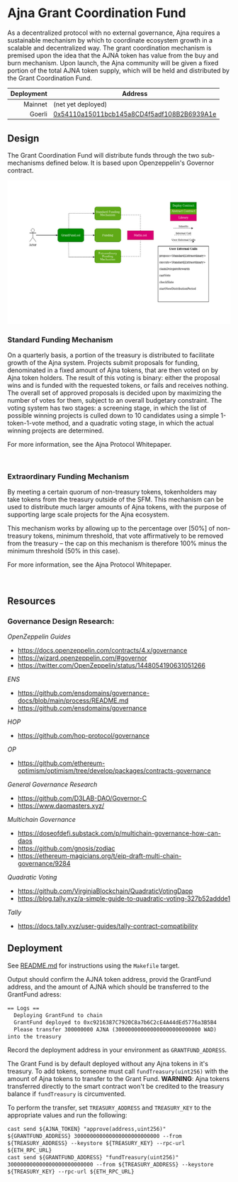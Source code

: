 # Ajna Grant Coordination Fund

As a decentralized protocol with no external governance, Ajna requires a sustainable mechanism by which to coordinate ecosystem growth in a scalable and decentralized way. The grant coordination mechanism is premised upon the idea that the AJNA token has value from the buy and burn mechanism. Upon launch, the Ajna community will be given a fixed portion of the total AJNA token supply, which will be held and distributed by the Grant Coordination Fund.

| Deployment | Address |
| ---------: | ------- |
| Mainnet    | (net yet deployed) |
| Goerli     | [0x54110a15011bcb145a8CD4f5adf108B2B6939A1e](https://goerli.etherscan.io/address/0xc9216387C7920C8a7b6C2cE4A44dEd5776a3B5B4) |

## Design

The Grant Coordination Fund will distribute funds through the two sub-mechanisms defined below. It is based upon Openzeppelin's Governor contract.

![System Architecture](../../docs/GrantFund.jpg)

### **Standard Funding Mechanism**

On a quarterly basis, a portion of the treasury is distributed to facilitate growth of the Ajna system.  Projects submit proposals for funding, denominated in a fixed amount of Ajna tokens, that are then voted on by Ajna token holders.  The result of this voting is binary: either the proposal wins and is funded with the requested tokens, or fails and receives nothing.  The overall set of approved proposals is decided upon by maximizing the number of votes for them, subject to an overall budgetary constraint.  The voting system has two stages: a screening stage, in which the list of possible winning projects is culled down to 10 candidates using a simple 1-token-1-vote method, and a quadratic voting stage, in which the actual winning projects are determined.

For more information, see the Ajna Protocol Whitepaper.

<br>

### **Extraordinary Funding Mechanism**

By meeting a certain quorum of non-treasury tokens, tokenholders may take tokens from the treasury outside of the SFM. This mechanism can be used to distribute much larger amounts of Ajna tokens, with the purpose of supporting large scale projects for the Ajna ecosystem.

This mechanism works by allowing up to the percentage over [50%] of non-treasury tokens, minimum threshold, that vote affirmatively to be removed from the treasury – the cap on this mechanism is therefore 100% minus the minimum threshold (50% in this case).

For more information, see the Ajna Protocol Whitepaper.


<br>

## Resources

### Governance Design Research:
*OpenZeppelin Guides*
- https://docs.openzeppelin.com/contracts/4.x/governance
- https://wizard.openzeppelin.com/#governor
- https://twitter.com/OpenZeppelin/status/1448054190631051266

*ENS*
- https://github.com/ensdomains/governance-docs/blob/main/process/README.md
- https://github.com/ensdomains/governance 

*HOP*
- https://github.com/hop-protocol/governance

*OP*
- https://github.com/ethereum-optimism/optimism/tree/develop/packages/contracts-governance

*General Governance Research*
- https://github.com/D3LAB-DAO/Governor-C
- https://www.daomasters.xyz/

*Multichain Governance*
- https://doseofdefi.substack.com/p/multichain-governance-how-can-daos
- https://github.com/gnosis/zodiac
- https://ethereum-magicians.org/t/eip-draft-multi-chain-governance/9284

*Quadratic Voting*
- https://github.com/VirginiaBlockchain/QuadraticVotingDapp
- https://blog.tally.xyz/a-simple-guide-to-quadratic-voting-327b52addde1

*Tally*
- https://docs.tally.xyz/user-guides/tally-contract-compatibility


## Deployment

See [README.md](../../README.md) for instructions using the `Makefile` target.

Output should confirm the AJNA token address, provid the GrantFund address, and the amount of AJNA which should be transferred to the GrantFund adress:
```
== Logs ==
  Deploying GrantFund to chain
  GrantFund deployed to 0xc9216387C7920C8a7b6C2cE4A44dEd5776a3B5B4
  Please transfer 300000000 AJNA (300000000000000000000000000 WAD) into the treasury
```

Record the deployment address in your environment as `GRANTFUND_ADDRESS`.

The Grant Fund is by default deployed without any Ajna tokens in it's treasury. To add tokens, someone must call `fundTreasury(uint256)` with the amount of Ajna tokens to transfer to the Grant Fund. **WARNING**: Ajna tokens transferred directly to the smart contract won't be credited to the treasury balance if `fundTreasury` is circumvented.

To perform the transfer, set `TREASURY_ADDRESS` and `TREASURY_KEY` to the appropriate values and run the following:

```
cast send ${AJNA_TOKEN} "approve(address,uint256)" ${GRANTFUND_ADDRESS} 300000000000000000000000000 --from ${TREASURY_ADDRESS} --keystore ${TREASURY_KEY} --rpc-url ${ETH_RPC_URL} 
cast send ${GRANTFUND_ADDRESS} "fundTreasury(uint256)" 300000000000000000000000000 --from ${TREASURY_ADDRESS} --keystore ${TREASURY_KEY} --rpc-url ${ETH_RPC_URL} 
```
